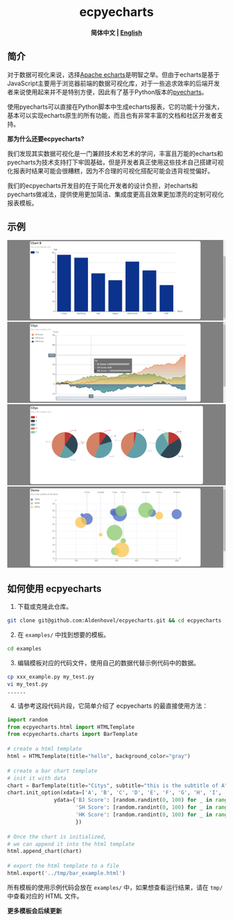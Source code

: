 
<h1 align="center">ecpyecharts</h1>

<h4 align="center">
    <p>
        <b>简体中文</b> |
        <a href="https://github.com/Aldenhovel/ecpyecharts/blob/main/README_EN.md">English</a>
    <p>
</h4>

## 简介

对于数据可视化来说，选择[Apache echarts](https://github.com/apache/echarts)是明智之举。但由于echarts是基于JavaScript主要用于浏览器前端的数据可视化库，对于一些追求效率的后端开发者来说使用起来并不是特别方便，因此有了基于Python版本的[pyecharts](https://github.com/pyecharts/pyecharts)。

使用pyecharts可以直接在Python脚本中生成echarts报表，它的功能十分强大，基本可以实现echarts原生的所有功能，而且也有非常丰富的文档和社区开发者支持。

**那为什么还要ecpyecharts?**

我们发现其实数据可视化是一门兼顾技术和艺术的学问，丰富且万能的echarts和pyecharts为技术支持打下牢固基础，但是开发者真正使用这些技术自己搭建可视化报表时结果可能会很糟糕，因为不合理的可视化搭配可能会违背视觉偏好。

我们的ecpyecharts开发目的在于简化开发者的设计负担，对echarts和pyecharts做减法，提供使用更加简洁、集成度更高且效果更加漂亮的定制可视化报表模板。



## 示例

![#1](examples/imgs/bar_example_02.png)
![#2](examples/imgs/line_example_01.png)
![#3](examples/imgs/pie_example_01.png)
![#4](examples/imgs/scatter_example_01.png)

## 如何使用 ecpyecharts

1. 下载或克隆此仓库。
```bash
git clone git@github.com:Aldenhovel/ecpyecharts.git && cd ecpyecharts
```

2. 在 `examples/` 中找到想要的模板。
```bash
cd examples
```

3. 编辑模板对应的代码文件，使用自己的数据代替示例代码中的数据。
```bash
cp xxx_example.py my_test.py
vi my_test.py
......
```

4. 请参考这段代码片段，它简单介绍了 ecpyecharts 的最直接使用方法：

```python
import random
from ecpyecharts.html import HTMLTemplate
from ecpyecharts.charts import BarTemplate

# create a html template
html = HTMLTemplate(title="hello", background_color="gray")

# create a bar chart template 
# init it with data
chart = BarTemplate(title="Citys", subtitle="this is the subtitle of A", xaxis='Metric', yaxis='Score')
chart.init_option(xdata=['A', 'B', 'C', 'D', 'E', 'F', 'G', 'H', 'I', 'J', 'K'],
               ydata={'BJ Score': [random.randint(0, 100) for _ in range(11)],
                      'SH Score': [random.randint(0, 100) for _ in range(11)],
                      'HK Score': [random.randint(0, 100) for _ in range(11)]
                      })

# Once the chart is initialized, 
# we can append it into the html template
html.append_chart(chart)

# export the html template to a file
html.export('../tmp/bar_example.html')
```

所有模板的使用示例代码会放在 `examples/` 中，如果想查看运行结果，请在 `tmp/` 中查看对应的 HTML 文件。

**更多模板会后续更新**

